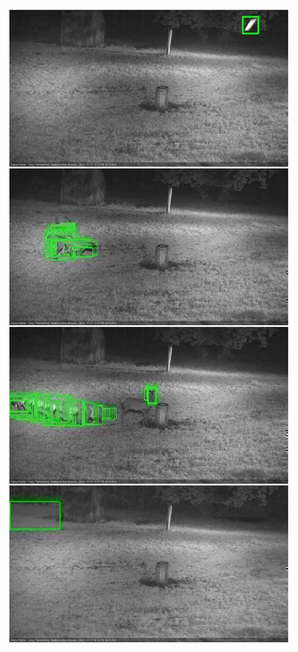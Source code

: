![20201012-232107-233111](in2/20201012/20201012-232107-233111_0_.jpg)
![20201012-234127-235131](in2/20201012/20201012-234127-235131_0_.jpg)
![20201012-235137-000008](in2/20201012/20201012-235137-000008_0_.jpg)
![20201013-062616-063617](in2/20201013/20201013-062616-063617_0_.jpg)
